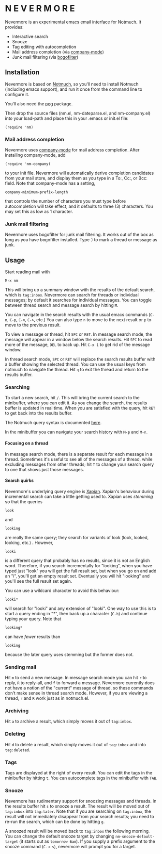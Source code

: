 # N E V E R M O R E

Nevermore is an experimental emacs email interface for [Notmuch][].
It provides:

* Interactive search
* Snooze
* Tag editing with autocompletion
* Mail address completion (via [company-mode][])
* Junk mail filtering (via [bogofilter][])

## Installation

Nevermore is based on [Notmuch][], so you'll need to install Notmuch
(including emacs support), and run it once from the command line to
configure it.

You'll also need the [peg][] package.

Then drop the source files (nm.el, nm-dateparse.el, and nm-company.el)
into your load-path and place this in your .emacs or init.el file:

    (require 'nm)

### Mail address completion

Nevermore uses [company-mode][] for mail address completion.  After
installing company-mode, add

    (require 'nm-company)

to your init file.  Nevermore will automatically derive completion
candidates from your mail store, and display them as you type in a
To:, Cc:, or Bcc: field.  Note that company-mode has a setting,

    company-minimum-prefix-length

that controls the number of characters you must type before
autocompletion will take effect, and it defaults to three (3)
characters.  You may set this as low as 1 character.

### Junk mail filtering

Nevermore uses bogofilter for junk mail filtering.  It works out of
the box as long as you have bogofilter installed.  Type `J` to mark a
thread or message as junk.

## Usage

Start reading mail with

    M-x nm

This will bring up a summary window with the results of the default
search, which is `tag:inbox`.  Nevermore can search for threads or
individual messages; by default it searches for individual messages.
You can toggle between thread search and message search by hitting
`M`.

You can navigate in the search results with the usual emacs commands
(`C-n`, `C-p`, `C-v`, `C->`, etc.)  You can also type `n` to move to
the next result or `p` to move to the previous result.

To view a message or thread, hit `SPC` or `RET`.  In message search
mode, the message will appear in a window below the search results.
Hit `SPC` to read more of the message, `DEL` to back up.  Hit `C-x 1`
to get rid of the message window.

In thread search mode, `SPC` or `RET` will replace the search results
buffer with a buffer showing the selected thread.  You can use the
usual keys from notmuch to navigate the thread.  Hit `q` to exit the
thread and return to the results buffer.

### Searching

To start a new search, hit `/`.  This will bring the current search to
the minibuffer, where you can edit it.  As you change the search, the
results buffer is updated in real time.  When you are satisfied with
the query, hit `RET` to get back into the results buffer.

The Notmuch query syntax is documented [here][syntax].

In the minibuffer you can navigate your search history with `M-p` and
`M-n`.

#### Focusing on a thread

In message search mode, there is a separate result for each message in
a thread.  Sometimes it's useful to see all of the messages of a
thread, while excluding messages from other threads; hit `T` to change
your search query to one that shows just those messages.

#### Search quirks

Nevermore's underlying query engine is [Xapian][].  Xapian's behaviour
during incremental search can take a little getting used to.  Xapian
uses *stemming* so that the queries

    look

and

    looking

are really the same query; they search for variants of look (look,
looked, looking, etc.) .  However,

    looki

is a different query that probably has no results, since it is not an
English word.  Therefore, if you search incrementally for "looking",
when you have typed just "look" you will get the full result set, but
when you go on and add an "i", you'll get an empty result set.
Eventually you will hit "looking" and you'll see the full result set
again.

You can use a wildcard character to avoid this behaviour:

    looki*

will search for "looki" and any extension of "looki".  One way to use
this is to start a query ending in "*", then back up a character
(`C-b`) and continue typing your query.  Note that

    looking*

can have *fewer* results than

    looking

because the later query uses stemming but the former does not.

### Sending mail

Hit `m` to send a new message.  In message search mode you can hit `r`
to reply, `R` to reply-all, and `f` to forward a message.  Nevermore
currently does not have a notion of the "current" message of thread,
so these commands don't make sense in thread search mode.  However, if
you are viewing a thread, `r` and `R` work just as in notmuch.el.

### Archiving

Hit `a` to archive a result, which simply moves it out of `tag:inbox`.

### Deleting

Hit `d` to delete a result, which simply moves it out of `tag:inbox`
and into `tag:deleted`.

### Tags

Tags are displayed at the right of every result.  You can edit the
tags in the minibuffer by hitting `t`.  You can autocomplete tags in
the minibuffer with `TAB`.

### Snooze

Nevermore has rudimentary support for snoozing messages and threads.
In the results buffer hit `s` to snooze a result.  The result will be
moved out of `tag:inbox` into `tag:later`.  Note that if you are
searching on `tag:inbox`, the result will not immediately disappear
from your search results; you need to re-run the search, which can be
done by hitting `g`.

A snoozed result will be moved back to `tag:inbox` the following
morning.  You can change the default snooze target by changing
`nm-snooze-default-target` (it starts out as `tomorrow 6am`).  If you
supply a prefix argument to the snooze command (`C-u s`), nevermore
will prompt you for a target.

[Notmuch]: http://notmuchmail.org/
[Xapian]: http://xapian.org/
[syntax]: http://notmuchmail.org/manpages/notmuch-search-terms-7/
[company-mode]: http://company-mode.github.io/
[bogofilter]: http://bogofilter.sourceforge.net/
[peg]: http://www.emacswiki.org/emacs/peg.el
